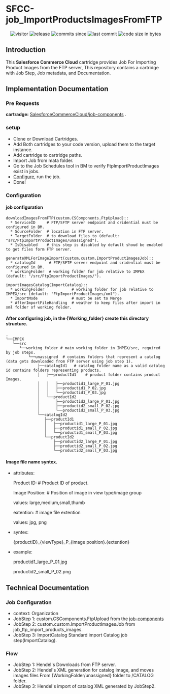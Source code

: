 

# SFCC-job_ImportProductsImagesFromFTP
<p align="center">
    <img alt="visitor"              src="https://visitor-badge.laobi.icu/badge?page_id=dharmeshgurnani.SFCC-job_ImportProductsImagesFromFTP">
    <img alt="release"              src="https://img.shields.io/github/v/release/dharmeshgurnani/SFCC-job_ImportProductsImagesFromFTP?color=green">
    <img alt="commits since"        src="https://img.shields.io/github/commits-since/dharmeshgurnani/SFCC-job_ImportProductsImagesFromFTP/v1.0.0">
    <img alt="last commit"          src="https://img.shields.io/github/last-commit/dharmeshgurnani/SFCC-job_ImportProductsImagesFromFTP">
    <img alt="code size in bytes"   src="https://img.shields.io/github/languages/code-size/dharmeshgurnani/SFCC-job_ImportProductsImagesFromFTP">
</p>

## Introduction
This **Salesforce Commerce Cloud** cartridge provides Job For Importing Product Images from the FTP server, This repository contains a cartridge with Job Step, Job metadata, and Documentation.
## Implementation Documentation

### Pre Requests
**cartradge:**  [SalesforceCommerceCloud/job-components](https://github.com/SalesforceCommerceCloud/job-components) .

### setup
* Clone or Download Cartridges.
* Add Both cartridges to your code version, upload them to the target instance.
* Add cartridge to cartridge paths.
* Import Job from mata folder.
* Go to the Job Schedules tool in BM to verify FtpImportProductImages exist in jobs.
* [Configure](#configuration), run the job.
* Done!

### Configuration
#### job configuration
    downloadImagesFromFTP(custom.CSComponents.FtpUpload)::
      * ServiceID     # FTP/SFTP server endpoint and cridential must be configured in BM.
      * SourceFolder  # location in FTP server.
      * TargetFolder  # to download files to (default: "src/FtpImportProductImages/unassigned").
      * IsDisabled    # this step is disabled by default shoud be enabled to get files form FTP server.

    generateXMLForImageImport(custom.custom.ImportProductImagesJob)::
      * catalogId      # FTP/SFTP server endpoint and cridential must be configured in BM.
      * workingFolder  # working folder for job relative to IMPEX (default: "/src/FtpImportProductImages/").

    importImagesCatalog(ImportCatalog)::
      * workingFolder            # working folder for job relative to IMPEX/src (default: "FtpImportProductImages/xml").
      * ImportMode               # must be set to Merge
      * AfterImportFileHandling  # weather to keep files after import in xml folder of working folder.

#### After configuring job, in the {Working_folder} create this directory structure.
    .
    └──IMPEX
       └──src
          └──working folder # main working folder in IMPEX/src, required by job steps.
              └──unassigned  # contains folders that represent a catalog (data gets downloaded from FTP server using job step 1).
                  ├──catalogId1   # catalog folder name as a valid catalog id contains folders representing products.
                  │   ├──productId1    # product folder contains product Images.
                  │   │   ├──productid1_large_P_01.jpg
                  │   │   ├──productid1_P_02.jpg
                  │   │   └──productid1_P_03.jpg
                  │   └──productId2
                  │       ├──productid2_large_P_01.jpg
                  │       ├──productid2_small_P_02.jpg
                  │       └──productid2_small_P_03.jpg
                  └──catalogId2
                     ├──productId1
                     │   ├──productid1_large_P_01.jpg
                     │   ├──productid1_small_P_02.jpg
                     │   └──productid1_small_P_03.jpg
                     └──productId2
                         ├──productid2_large_P_01.jpg
                         ├──productid2_small_P_02.jpg
                         └──productid2_small_P_03.jpg


#### Image file name syntex.
* attributes:

    Product ID:  # Product ID of product.


    Image Position:  # Position of image in view type/image group

    values: large,medium,small,thumb


    extention: # image file extention

    values: jpg, png

* syntex:

  {productID}\_{viewType}\_P\_{image position}.{extention}
* example:

    productid1_large_P_01.jpg

    productid2_small_P_02.png
## Technical Documentation

### Job Configuration
* context:  Organization
* JobStep 1: custom.CSComponents.FtpUpload from the [job-components](https://github.com/SalesforceCommerceCloud/job-components)
* JobStep 2: custom.custom.ImportProductImagesJob from job_ftp_import_products_images.
* JobStep 3: ImportCatalog Standard import Catalog job step(ImportCatalog).

### Flow
 * JobStep 1: Hendel's Downloads from FTP server.
 * JobStep 2: Hendel's XML generation for catalog image, and moves images files From {WorkingFolder/unassigned} folder to /CATALOG folder.
 * JobStep 3: Hendel's import of catalog XML generated by JobStep2.
